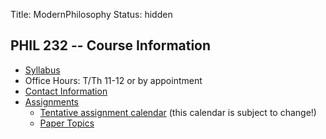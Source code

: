Title: ModernPhilosophy
Status: hidden

## PHIL 232 -- Course Information

- [Syllabus](|filename|/pdfs/ModernSyllabus.pdf)
- Office Hours: T/Th 11-12 or by appointment
- [Contact Information](|filename|/pages/Contact.md)
- [Assignments](|filename|/pages/232Assignments.md)
    - [Tentative assignment
      calendar](https://www.dropbox.com/s/sqzw1xvm5psvknm/ModernCal.pdf)
      (this calendar is subject to change!)
    - [Paper Topics](|filename|/pages/PaperTopics.md)
